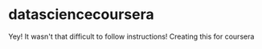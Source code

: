 # datasciencecoursera
Yey! It wasn't that difficult to follow instructions!  Creating this for coursera
